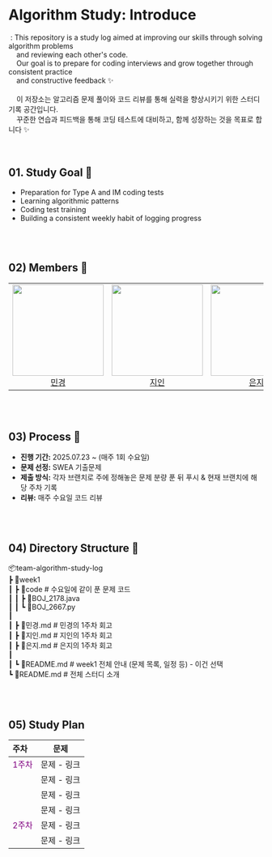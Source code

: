 # Algorithm Study: Introduce
&nbsp;: This repository is a study log aimed at improving our skills through solving algorithm problems<br>
&nbsp;&nbsp;&nbsp; and reviewing each other's code. <br>
&nbsp;&nbsp;&nbsp; Our goal is to prepare for coding interviews and grow together through consistent practice<br>
&nbsp;&nbsp;&nbsp; and constructive feedback ✨ <br><br>
&nbsp;&nbsp;&nbsp; 이 저장소는 알고리즘 문제 풀이와 코드 리뷰를 통해 실력을 향상시키기 위한 스터디 기록 공간입니다.  <br>
&nbsp;&nbsp;&nbsp; 꾸준한 연습과 피드백을 통해 코딩 테스트에 대비하고, 함께 성장하는 것을 목표로 합니다 ✨ 
<br><br><br>

## 01. Study Goal 🎯
<!--- A형, IM 코딩 테스트 대비
- 알고리즘 패턴 학습
- 코딩테스트 훈련
- 매주 꾸준한 기록 습관 -->
- Preparation for Type A and IM coding tests
- Learning algorithmic patterns
- Coding test training
- Building a consistent weekly habit of logging progress


<br><br>

## 02) Members 👥
<!-- | 이름  | GitHub | 비고 |
#|-----|--------|------|
#| 김민경 | [@yourGitHubID](https://github.com/yourGitHubID) | 스터디장 |
#| 추지인 | [@cnchoo25](https://github.com/cnchoo25) | 스터디원 |
| 하은지 | [@EunByu1](https://github.com/hong123](https://github.com/EunByu1)) | 스터디원 | -->

<table>
  <tr>
    <td align="center"><img src="https://avatars.githubusercontent.com/u/180384785?v=4" width="180"/><br/><a href="https://github.com/gyeong2">민경</a></td>
    <td align="center"><img src="https://avatars.githubusercontent.com/u/221036800?v=4" width="180"/><br/><a href="https://github.com/cnchoo25">지인</a></td>
    <td align="center"><img src="https://avatars.githubusercontent.com/u/89649741?v=4" width="180"/><br/><a href="https://github.com/EunByu1">은지</a></td>
  </tr>
</table>


<br><br>

## 03) Process 📅

- **진행 기간:** 2025.07.23 ~ (매주 1회 수요일)
- **문제 선정:** SWEA 기출문제
- **제출 방식:** 각자 브랜치로 주에 정해놓은 문제 분량 푼 뒤 푸시 & 현재 브랜치에 해당 주차 기록
- **리뷰:** 매주 수요일 코드 리뷰

<Br><br>

## 04) Directory Structure 📁

📦team-algorithm-study-log  <br>
┣ 📂week1                   <br>
┃ ┣ 📂code              # 수요일에 같이 푼 문제 코드   <br>
┃ ┃ ┣ 📜BOJ_2178.java       <br>
┃ ┃ ┗ 📜BOJ_2667.py         <br>
┃                           <br>
┃ ┣ 📜민경.md           # 민경의 1주차 회고   <br>
┃ ┣ 📜지인.md           # 지인의 1주차 회고   <br>
┃ ┣ 📜은지.md           # 은지의 1주차 회고   <br>
┃                           <br>
┃ ┗ 📜README.md         # week1 전체 안내 (문제 목록, 일정 등) - 이건 선택  <br>
┗ 📜README.md             # 전체 스터디 소개    <br>


<Br><br>

## 05) Study Plan

|주차|문제|
|:----|-----|
|<span style="color:purple">1주차<span>|문제 - 링크||
||문제 - 링크|
||문제 - 링크|
||문제 - 링크|
|<span style="color:purple">2주차<span>|문제 - 링크||
||문제 - 링크|
